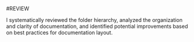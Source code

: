 #REVIEW

I systematically reviewed the folder hierarchy, analyzed the organization and clarity of documentation, and identified potential improvements based on best practices for documentation layout.<!-- Empty file for now. -->
